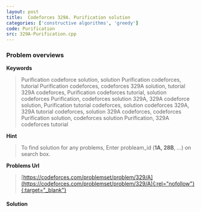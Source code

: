 ```yaml
---
layout: post
title:  Codeforces 329A. Purification solution
categories: ['constructive algorithms', 'greedy']
code: Purification
src: 329A-Purification.cpp
---
```

### **Problem overviews**

**Keywords**
> Purification codeforce solution, solution Purification codeforces, tutorial Purification codeforces, codeforces 329A solution, tutorial 329A codeforces, Purification codeforces tutorial, solution codeforces Purification, codeforces solution 329A, 329A codeforce solution, Purification tutorial codeforces, solution codeforces 329A, 329A tutorial codeforces, solution 329A codeforces, codeforces Purification solution, codeforces solution Purification, 329A codeforces tutorial

**Hint**
> To find solution for any problems, Enter probleam_id (**1A, 28B**, ...) on search box. 

**Problems Url**
> [https://codeforces.com/problemset/problem/329/A](https://codeforces.com/problemset/problem/329/A){:rel="nofollow"}{:target="_blank"}

#### **Solution**



